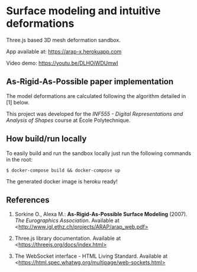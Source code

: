 # Surface modeling and intuitive deformations

Three.js based 3D mesh deformation sandbox.

App available at: https://arap-x.herokuapp.com

Video demo: https://youtu.be/DLHOiWDUmwI

## As-Rigid-As-Possible paper implementation

The model deformations are calculated following the algorithm detailed in [1] below.

This project was developed for the *INF555 - Digital Representations and Analysis of Shapes* course at École Polytechnique. 

## How build/run locally
To easily build and run the sandbox locally just run the following commands in the root:

```
$ docker-compose build && docker-compose up
```

The generated docker image is heroku ready!

References
----------
1. Sorkine O., Alexa M.: **As-Rigid-As-Possible Surface Modeling** (2007). *The Eurographics Association*. Available at \<http://www.igl.ethz.ch/projects/ARAP/arap_web.pdf>

2. Three.js library documentation. Available at \<https://threejs.org/docs/index.html>

3. The WebSocket interface - HTML Living Standard. Available at \<https://html.spec.whatwg.org/multipage/web-sockets.html>
